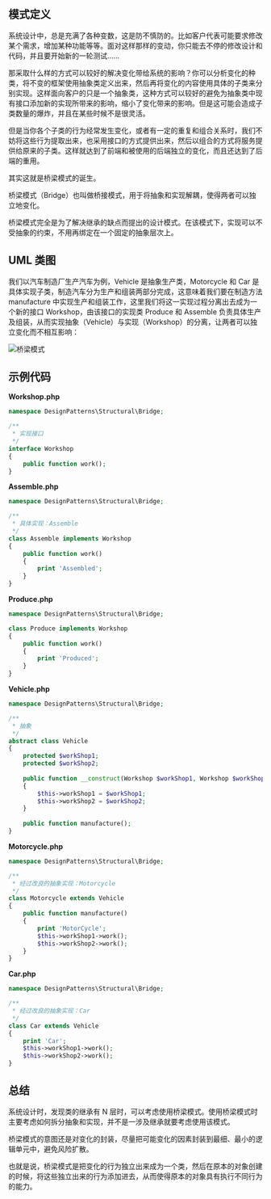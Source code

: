 ## 模式定义
系统设计中，总是充满了各种变数，这是防不慎防的。比如客户代表可能要求修改某个需求，增加某种功能等等。面对这样那样的变动，你只能去不停的修改设计和代码，并且要开始新的一轮测试……

那采取什么样的方式可以较好的解决变化带给系统的影响？你可以分析变化的种类，将不变的框架使用抽象类定义出来，然后再将变化的内容使用具体的子类来分别实现。这样面向客户的只是一个抽象类，这种方式可以较好的避免为抽象类中现有接口添加新的实现所带来的影响，缩小了变化带来的影响。但是这可能会造成子类数量的爆炸，并且在某些时候不是很灵活。

但是当你各个子类的行为经常发生变化，或者有一定的重复和组合关系时，我们不妨将这些行为提取出来，也采用接口的方式提供出来，然后以组合的方式将服务提供给原来的子类。这样就达到了前端和被使用的后端独立的变化，而且还达到了后端的重用。

其实这就是桥梁模式的诞生。

桥梁模式（Bridge）也叫做桥接模式，用于将抽象和实现解耦，使得两者可以独立地变化。

桥梁模式完全是为了解决继承的缺点而提出的设计模式。在该模式下，实现可以不受抽象的约束，不用再绑定在一个固定的抽象层次上。


## UML 类图
我们以汽车制造厂生产汽车为例，Vehicle 是抽象生产类，Motorcycle 和 Car 是具体实现子类，制造汽车分为生产和组装两部分完成，这意味着我们要在制造方法  manufacture 中实现生产和组装工作，这里我们将这一实现过程分离出去成为一个新的接口 Workshop，由该接口的实现类 Produce 和 Assemble 负责具体生产及组装，从而实现抽象（Vehicle）与实现（Workshop）的分离，让两者可以独立变化而不相互影响：

![桥梁模式](http://7xkt52.com1.z0.glb.clouddn.com/markdown/1467639770846.png)


## 示例代码

**Workshop.php**

```php
namespace DesignPatterns\Structural\Bridge;

/**
 * 实现接口
 */
interface Workshop
{
    public function work();
}
```

**Assemble.php**

```php
namespace DesignPatterns\Structural\Bridge;

/**
 * 具体实现：Assemble
 */
class Assemble implements Workshop
{
    public function work()
    {
        print 'Assembled';
    }
}
```

**Produce.php**

```php
namespace DesignPatterns\Structural\Bridge;

class Produce implements Workshop
{
    public function work()
    {
        print 'Produced';
    }
}
```

**Vehicle.php**

```php
namespace DesignPatterns\Structural\Bridge;

/**
 * 抽象
 */
abstract class Vehicle
{
    protected $workShop1;
    protected $workShop2;
    
    public function __construct(Workshop $workShop1, Workshop $workShop2)
    {
        $this->workShop1 = $workShop1;
        $this->workShop2 = $workShop2;
    }
    
    public function manufacture();
}
```

**Motorcycle.php**

```php
namespace DesignPatterns\Structural\Bridge;

/**
 * 经过改良的抽象实现：Motorcycle
 */
class Motorcycle extends Vehicle
{
    public function manufacture()
    {
        print 'MotorCycle';
        $this->workShop1->work();
        $this->workShop2->work();
    }
}
```

**Car.php**

```php
namespace DesignPatterns\Structural\Bridge;

/**
 * 经过改良的抽象实现：Car
 */
class Car extends Vehicle
{
    print 'Car';
    $this->workShop1->work();
    $this->workShop2->work();
}
```


## 总结
系统设计时，发现类的继承有 N 层时，可以考虑使用桥梁模式。使用桥梁模式时主要考虑如何拆分抽象和实现，并不是一涉及继承就要考虑使用该模式。

桥梁模式的意图还是对变化的封装，尽量把可能变化的因素封装到最细、最小的逻辑单元中，避免风险扩散。

也就是说，桥梁模式是把变化的行为独立出来成为一个类，然后在原本的对象创建的时候，将这些独立出来的行为添加进去，从而使得原本的对象具有执行不同行为的能力。

